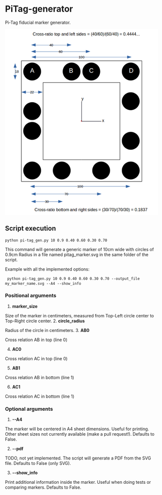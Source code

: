 # PiTag-generator
Pi-Tag fiducial marker generator.

![Reference PiTag Marker](/examples/reference_marker.png?raw=true "Reference PiTag Marker")

## Script execution

    python pi-tag_gen.py 10 0.9 0.40 0.60 0.30 0.70

This command will generate a generic marker of 10cm wide with circles of 0.9cm Radius in a file named pitag_marker.svg in the same folder of the script.

Example with all the implemented options:

     python pi-tag_gen.py 10 0.9 0.40 0.60 0.30 0.70 --output_file my_marker_name.svg --A4 --show_info


### Positional arguments

1. **marker_size**

 Size of the marker in centimeters, measured from Top-Left circle center to Top-Right circle center.
2. **circle_radius**

 Radius of the circle in centimeters.
3. **AB0**

 Cross relation AB in top (line 0)

4. **AC0**

 Cross relation AC in top (line 0)

5. **AB1**

 Cross relation AB in bottom (line 1)

6. **AC1**

 Cross relation AC in bottom (line 1)

### Optional arguments

1. **--A4**

 The marker will be centered in A4 sheet dimensions. Useful for printing. Other sheet sizes not currently available (make a pull request!). Defaults to False.

2. **--pdf**

 TODO, not yet implemented. The script will generate a PDF from the SVG file. Defaults to False (only SVG).

3. **--show_info**

 Print additional information inside the marker. Useful when doing tests or comparing markers. Defaults to False.
